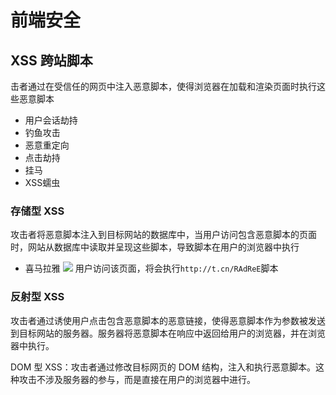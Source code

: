 # 前端安全

## XSS 跨站脚本
击者通过在受信任的网页中注入恶意脚本，使得浏览器在加载和渲染页面时执行这些恶意脚本
* 用户会话劫持
* 钓鱼攻击
* 恶意重定向
* 点击劫持
* 挂马
* XSS蠕虫

### 存储型 XSS
攻击者将恶意脚本注入到目标网站的数据库中，当用户访问包含恶意脚本的页面时，网站从数据库中读取并呈现这些脚本，导致脚本在用户的浏览器中执行

* 喜马拉雅
![](/img/xss_database.png)
用户访问该页面，将会执行`http://t.cn/RAdReE`脚本

### 反射型 XSS
攻击者通过诱使用户点击包含恶意脚本的恶意链接，使得恶意脚本作为参数被发送到目标网站的服务器。服务器将恶意脚本在响应中返回给用户的浏览器，并在浏览器中执行。

DOM 型 XSS：攻击者通过修改目标网页的 DOM 结构，注入和执行恶意脚本。这种攻击不涉及服务器的参与，而是直接在用户的浏览器中进行。
